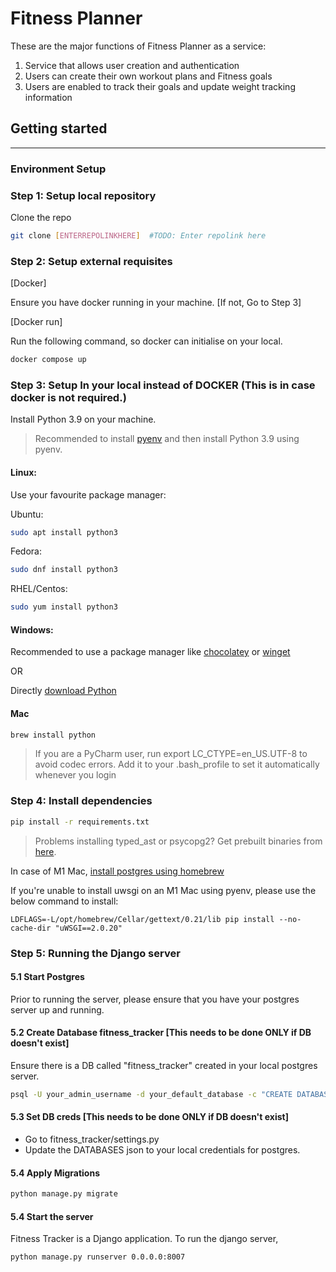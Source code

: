 Fitness Planner
===================

These are the major functions of Fitness Planner as a service:

1. Service that allows user creation and authentication
2. Users can create their own workout plans and Fitness goals
3. Users are enabled to track their goals and update weight tracking information

## Getting started
---
### Environment Setup

### Step 1: Setup local repository


Clone the repo

```bash
git clone [ENTERREPOLINKHERE]  #TODO: Enter repolink here
```


### Step 2: Setup external requisites

[Docker]

Ensure you have docker running in your machine. [If not, Go to Step 3]

[Docker run]

Run the following command, so docker can initialise on your local.

```bash
docker compose up
````


### Step 3: Setup In your local instead of DOCKER (This is in case docker is not required.)

Install Python 3.9 on your machine.

> Recommended to install [pyenv](https://github.com/pyenv/pyenv) and then install Python 3.9 using pyenv.

#### Linux:

Use your favourite package manager:

Ubuntu:
```bash
sudo apt install python3
```

Fedora:
```bash
sudo dnf install python3
```

RHEL/Centos:
```sh
sudo yum install python3
```

#### Windows:

Recommended to use a package manager like [chocolatey](https://chocolatey.org/) or [winget](https://github.com/microsoft/winget-cli)

OR

Directly [download Python](https://www.python.org/downloads/)

#### Mac

```bash
brew install python
```

>If you are a PyCharm user, run export LC_CTYPE=en_US.UTF-8 to avoid codec errors.
>Add it to your .bash_profile to set it automatically whenever you login


### Step 4: Install dependencies


```bash
pip install -r requirements.txt
```

> Problems installing typed_ast or psycopg2? Get prebuilt binaries from [here](https://www.lfd.uci.edu/~gohlke/pythonlibs/).

In case of M1 Mac, [install postgres using homebrew](https://formulae.brew.sh/formula/postgresql)

If you're unable to install uwsgi on an M1 Mac using pyenv, please use the below command to install:
```commandline
LDFLAGS=-L/opt/homebrew/Cellar/gettext/0.21/lib pip install --no-cache-dir "uWSGI==2.0.20"
```

### Step 5: Running the Django server

#### 5.1 Start Postgres

Prior to running the server, please ensure that you have your postgres server up and running. 

#### 5.2 Create Database fitness_tracker  [This needs to be done ONLY  if DB doesn't exist]
Ensure there is a DB called "fitness_tracker" created in your local postgres server.
```bash
psql -U your_admin_username -d your_default_database -c "CREATE DATABASE fitness_planner WITH OWNER postgres IF NOT EXISTS;"
```

#### 5.3 Set DB creds  [This needs to be done ONLY  if DB doesn't exist]
* Go to fitness_tracker/settings.py
* Update the DATABASES json to your local credentials for postgres.


#### 5.4 Apply Migrations  

```bash
python manage.py migrate
```

#### 5.4 Start the server

Fitness Tracker is a Django application.
To run the django server,

```bash
python manage.py runserver 0.0.0.0:8007
```

[Solutions Engg Onboarding]: https://outline.skit.ai/doc/solutions-engineer-onboarding-OuUiRimbbR
[Redis]: https://redis.io/topics/quickstart
[pyenv]: https://realpython.com/intro-to-pyenv/
[Mac]: https://gitlab.com/vernacularai/voice-services/integration-proxy/-/edit/master/README.md#mac
[Postgres DB]: https://www.postgresql.org/download/
